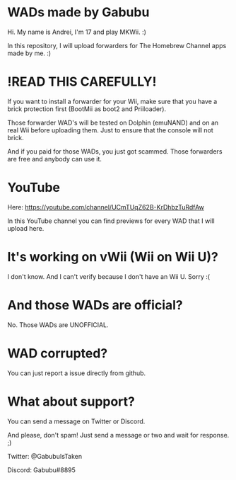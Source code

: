 # WADs made by Gabubu
Hi. My name is Andrei, I'm 17 and play MKWii. :)

In this repository, I will upload forwarders for The Homebrew Channel apps made by me. :)

# !READ THIS CAREFULLY!
If you want to install a forwarder for your Wii, make sure that you have a brick protection first (BootMii as boot2 and Priiloader).

Those forwarder WAD's will be tested on Dolphin (emuNAND) and on an real Wii before uploading them. Just to ensure that the console will not brick.

And if you paid for those WADs, you just got scammed. Those forwarders are free and anybody can use it.

# YouTube
Here: https://youtube.com/channel/UCmTUqZ62B-KrDhbzTuRdfAw

In this YouTube channel you can find previews for every WAD that I will upload here.

# It's working on vWii (Wii on Wii U)?
I don't know. And I can't verify because I don't have an Wii U. Sorry :(

# And those WADs are official?
No. Those WADs are UNOFFICIAL.

# WAD corrupted?
You can just report a issue directly from github.

# What about support?
You can send a message on Twitter or Discord.

And please, don't spam! Just send a message or two and wait for response. ;)

Twitter: @GabubuIsTaken

Discord: Gabubu#8895
